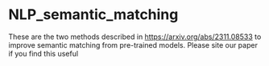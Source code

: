 # NLP_semantic_matching
These are the two methods described in https://arxiv.org/abs/2311.08533 to improve semantic matching from pre-trained models. 
Please site our paper if you find this useful 
